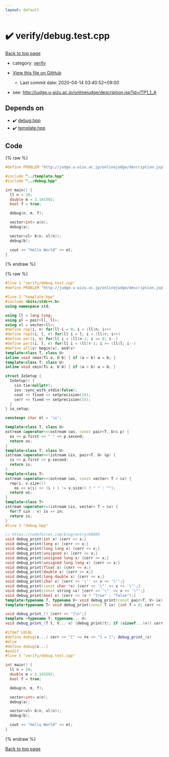 ```yaml
---
layout: default
---
```


<!-- mathjax config similar to math.stackexchange -->
<script type="text/javascript" async
  src="https://cdnjs.cloudflare.com/ajax/libs/mathjax/2.7.5/MathJax.js?config=TeX-MML-AM_CHTML">
</script>
<script type="text/x-mathjax-config">
  MathJax.Hub.Config({
    TeX: { equationNumbers: { autoNumber: "AMS" }},
    tex2jax: {
      inlineMath: [ ['$','$'] ],
      processEscapes: true
    },
    "HTML-CSS": { matchFontHeight: false },
    displayAlign: "left",
    displayIndent: "2em"
  });
</script>

<script type="text/javascript" src="https://cdnjs.cloudflare.com/ajax/libs/jquery/3.4.1/jquery.min.js"></script>
<script src="https://cdn.jsdelivr.net/npm/jquery-balloon-js@1.1.2/jquery.balloon.min.js" integrity="sha256-ZEYs9VrgAeNuPvs15E39OsyOJaIkXEEt10fzxJ20+2I=" crossorigin="anonymous"></script>
<script type="text/javascript" src="../../assets/js/copy-button.js"></script>
<link rel="stylesheet" href="../../assets/css/copy-button.css" />


# :heavy_check_mark: verify/debug.test.cpp

<a href="../../index.html">Back to top page</a>

* category: <a href="../../index.html#e8418d1d706cd73548f9f16f1d55ad6e">verify</a>
* <a href="{{ site.github.repository_url }}/blob/master/verify/debug.test.cpp">View this file on GitHub</a>
    - Last commit date: 2020-04-14 03:40:52+09:00


* see: <a href="http://judge.u-aizu.ac.jp/onlinejudge/description.jsp?id=ITP1_1_A">http://judge.u-aizu.ac.jp/onlinejudge/description.jsp?id=ITP1_1_A</a>


## Depends on

* :heavy_check_mark: <a href="../../library/debug.hpp.html">debug.hpp</a>
* :heavy_check_mark: <a href="../../library/template.hpp.html">template.hpp</a>


## Code

<a id="unbundled"></a>
{% raw %}
```cpp
#define PROBLEM "http://judge.u-aizu.ac.jp/onlinejudge/description.jsp?id=ITP1_1_A"

#include "../template.hpp"
#include "../debug.hpp"

int main() {
  ll n = 10;
  double m = 3.141592;
  bool f = true;

  debug(n, m, f);

  vector<int> a(n);
  debug(a);

  vector<vl> b(n, vl(n));
  debug(b);

  cout << "Hello World" << el;
}

```
{% endraw %}

<a id="bundled"></a>
{% raw %}
```cpp
#line 1 "verify/debug.test.cpp"
#define PROBLEM "http://judge.u-aizu.ac.jp/onlinejudge/description.jsp?id=ITP1_1_A"

#line 2 "template.hpp"
#include <bits/stdc++.h>
using namespace std;

using ll = long long;
using pl = pair<ll, ll>;
using vl = vector<ll>;
#define rep(i, n) for(ll i = 0; i < (ll)n; i++)
#define rep3(i, l, r) for(ll i = l; i < (ll)r; i++)
#define per(i, n) for(ll i = (ll)n-1; i >= 0; i--)
#define per3(i, l, r) for(ll i = (ll)r-1; i >= (ll)l; i--)
#define all(v) begin(v), end(v)
template<class T, class U>
inline void cmax(T& a, U b) { if (a < b) a = b; }
template<class T, class U>
inline void cmin(T& a, U b) { if (a > b) a = b; }

struct IoSetup {
  IoSetup() {
    cin.tie(nullptr);
    ios::sync_with_stdio(false);
    cout << fixed << setprecision(15);
    cerr << fixed << setprecision(15);
  }
} io_setup;

constexpr char el = '\n';

template<class T, class U>
ostream &operator<<(ostream &os, const pair<T, U>& p) {
  os << p.first << " " << p.second;
  return os;
}
template<class T, class U>
istream &operator>>(istream &is, pair<T, U> &p) {
  is >> p.first >> p.second;
  return is;
}
template<class T>
ostream &operator<<(ostream &os, const vector< T > &v) {
  rep(i, v.size())
    os << v[i] << (i + 1 != v.size() ? " " : "");
  return os;
}
template<class T>
istream &operator>>(istream &is, vector< T > &v) {
  for(T &in : v) is >> in;
  return is;
}
#line 3 "debug.hpp"

// https://codeforces.com/blog/entry/68809
void debug_print(int x) {cerr << x;}
void debug_print(long x) {cerr << x;}
void debug_print(long long x) {cerr << x;}
void debug_print(unsigned x) {cerr << x;}
void debug_print(unsigned long x) {cerr << x;}
void debug_print(unsigned long long x) {cerr << x;}
void debug_print(float x) {cerr << x;}
void debug_print(double x) {cerr << x;}
void debug_print(long double x) {cerr << x;}
void debug_print(char x) {cerr << '\'' << x << '\'';}
void debug_print(const char *x) {cerr << '\"' << x << '\"';}
void debug_print(const string &x) {cerr << '\"' << x << '\"';}
void debug_print(bool x) {cerr << (x ? "true" : "false");}
template<typename T, typename V> void debug_print(const pair<T, V> &x) {cerr << '{'; debug_print(x.first); cerr << ','; debug_print(x.second); cerr << '}';}
template<typename T> void debug_print(const T &x) {int f = 0; cerr << '{'; for (auto &i: x) cerr << (f++ ? "," : ""), debug_print(i); cerr << "}";}

void debug_print_() {cerr << "]\n";}
template <typename T, typename... V>
void debug_print_(T t, V... v) {debug_print(t); if (sizeof...(v)) cerr << ", "; debug_print_(v...);}

#ifdef LOCAL
#define debug(x...) cerr << "[" << #x << "] = ["; debug_print_(x)
#else
#define debug(x...)
#endif
#line 5 "verify/debug.test.cpp"

int main() {
  ll n = 10;
  double m = 3.141592;
  bool f = true;

  debug(n, m, f);

  vector<int> a(n);
  debug(a);

  vector<vl> b(n, vl(n));
  debug(b);

  cout << "Hello World" << el;
}

```
{% endraw %}

<a href="../../index.html">Back to top page</a>

